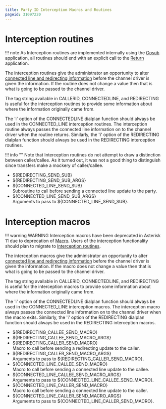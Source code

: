 ```yaml
---
title: Party ID Interception Macros and Routines
pageid: 31097220
---
```


Interception routines
=====================







!!! note 
    As Interception routines are implemented internally using the [Gosub](/Asterisk-11-Application_Gosub) application, all routines should end with an explicit call to the [Return](/Asterisk-11-Application_Return) application.

      
[//]: # (end-note)



The interception routines give the administrator an opportunity to alter [connected line and redirecting information](/Configuration/Functions/Manipulating-Party-ID-Information) before the channel driver is given the information. If the routine does not change a value then that is what is going to be passed to the channel driver.

The tag string available in CALLERID, CONNECTEDLINE, and REDIRECTING is useful for the interception routines to provide some information about where the information originally came from.

The 'i' option of the CONNECTEDLINE dialplan function should always be used in the CONNECTED\_LINE interception routines. The interception routine always passes the connected line information on to the channel driver when the routine returns. Similarly, the 'i' option of the REDIRECTING dialplan function should always be used in the REDIRECTING interception routines.




!!! info ""
    Note that Interception routines do not attempt to draw a distinction between caller/callee. As it turned out, it was not a good thing to distinguish since transfers make a mockery of caller/callee.

      
[//]: # (end-info)



* ${REDIRECTING\_SEND\_SUB}
* ${REDIRECTING\_SEND\_SUB\_ARGS}
* ${CONNECTED\_LINE\_SEND\_SUB}  
 Subroutine to call before sending a connected line update to the party.
* ${CONNECTED\_LINE\_SEND\_SUB\_ARGS}  
 Arguments to pass to ${CONNECTED\_LINE\_SEND\_SUB}.

Interception macros
===================




!!! warning WARNING
    Interception macros have been deprecated in Asterisk 11 due to deprecation of [Macro](/Asterisk-11-Application_Macro). Users of the interception functionality should plan to migrate to [Interception routines](#interception_routines).

      
[//]: # (end-warning)



The interception macros give the administrator an opportunity to alter [connected line and redirecting information](/Configuration/Functions/Manipulating-Party-ID-Information) before the channel driver is given the information. If the macro does not change a value then that is what is going to be passed to the channel driver.

The tag string available in CALLERID, CONNECTEDLINE, and REDIRECTING is useful for the interception macros to provide some information about where the information originally came from.

The 'i' option of the CONNECTEDLINE dialplan function should always be used in the CONNECTED\_LINE interception macros. The interception macro always passes the connected line information on to the channel driver when the macro exits. Similarly, the 'i' option of the REDIRECTING dialplan function should always be used in the REDIRECTING interception macros.

* ${REDIRECTING\_CALLEE\_SEND\_MACRO}
* ${REDIRECTING\_CALLEE\_SEND\_MACRO\_ARGS}
* ${REDIRECTING\_CALLER\_SEND\_MACRO}  
 Macro to call before sending a redirecting update to the caller.
* ${REDIRECTING\_CALLER\_SEND\_MACRO\_ARGS}  
 Arguments to pass to ${REDIRECTING\_CALLER\_SEND\_MACRO}.
* ${CONNECTED\_LINE\_CALLEE\_SEND\_MACRO}  
 Macro to call before sending a connected line update to the callee.
* ${CONNECTED\_LINE\_CALLEE\_SEND\_MACRO\_ARGS}  
 Arguments to pass to ${CONNECTED\_LINE\_CALLEE\_SEND\_MACRO}.
* ${CONNECTED\_LINE\_CALLER\_SEND\_MACRO}  
 Macro to call before sending a connected line update to the caller.
* ${CONNECTED\_LINE\_CALLER\_SEND\_MACRO\_ARGS}  
 Arguments to pass to ${CONNECTED\_LINE\_CALLER\_SEND\_MACRO}.
